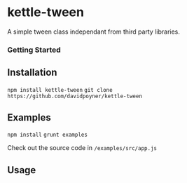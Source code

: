 kettle-tween
=============

A simple tween class independant from third party libraries.

### Getting Started

## Installation
`npm install kettle-tween`
`git clone https://github.com/davidpoyner/kettle-tween`

## Examples
`npm install`
`grunt examples`

Check out the source code in `/examples/src/app.js`

## Usage

